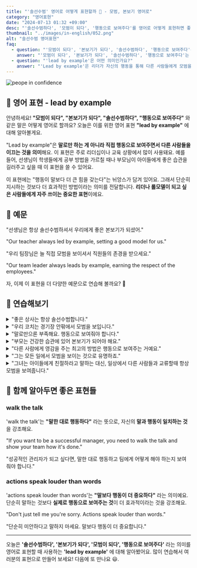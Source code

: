 ```yaml
---
title: "'솔선수범' 영어로 어떻게 표현할까 🌟 - 모범, 본보기 영어로"
category: "영어표현"
date: "2024-07-13 01:32 +09:00"
desc: "'솔선수범하다', '모범이 되다', '행동으로 보여주다'를 영어로 어떻게 표현하면 좋을까요? '선생님은 항상 솔선수범하셔요.', 우리 팀장님은 늘 직접 모범을 보여줘요.' 등을 영어로 표현하는 법을 배워봅시다. 다양한 예문을 통해서 연습하고 본인의 표현으로 만들어 보세요."
thumbnail: "../images/in-english/052.png"
alt: "솔선수범 영어표현"
faq:
  - question: "'모범이 되다', '본보기가 되다', '솔선수범하다', '행동으로 보여주다'는 영어로 어떻게 표현하나요?"
    answer: "'모범이 되다', '본보기가 되다', '솔선수범하다', '행동으로 보여주다'는 영어로 'lead by example'로 표현할 수 있습니다. 이 표현은 말로만 하는 것이 아니라 직접 행동으로 보여주면서 다른 사람들을 이끄는 것을 의미합니다. 예를 들어, '선생님은 항상 솔선수범하셔서 우리에게 좋은 본보기가 되셨어.'는 'Our teacher always led by example, setting a good model for us.'로 표현할 수 있습니다."
  - question: "'lead by example'은 어떤 의미인가요?"
    answer: "'Lead by example'은 리더가 자신의 행동을 통해 다른 사람들에게 모범을 보이며 이끄는 것을 의미합니다. 이 표현은 주로 리더십이나 교육 상황에서 사용되며, '행동이 말보다 더 큰 힘을 갖는다'는 뉘앙스를 담고 있습니다. '우리 팀장님은 늘 직접 모범을 보이셔서 직원들의 존경을 받으세요.'는 'Our team leader always leads by example, earning the respect of the employees.'로 표현할 수 있습니다."
---
```


![peope in confidence](../images/in-english/052-1.avif)

## 🌟 영어 표현 - lead by example

안녕하세요! **"모범이 되다", "본보기가 되다", "솔선수범하다", "행동으로 보여주다"** 와 같은 말은 어떻게 영어로 할까요? 오늘은 이를 위한 영어 표현 **"lead by example"** 에 대해 알아볼게요.

"Lead by example"은 **말로만 하는 게 아니라 직접 행동으로 보여주면서 다른 사람들을 이끄는 것을 의미**해요. 이 표현은 주로 리더십이나 교육 상황에서 많이 사용돼요. 예를 들어, 선생님이 학생들에게 공부 방법을 가르칠 때나 부모님이 아이들에게 좋은 습관을 길러주고 싶을 때 이 표현을 쓸 수 있어요.

이 표현에는 "행동이 말보다 더 큰 힘을 갖는다"는 뉘앙스가 담겨 있어요. 그래서 단순히 지시하는 것보다 더 효과적인 방법이라는 의미를 전달합니다. **리더나 롤모델이 되고 싶은 사람들에게 자주 쓰이는 중요한 표현**이에요.

<div 
  data-inline-banner="🎉 새해에는 스픽 AI와 함께 영어 공부하자" 
  data-inline-banner-subtext="설날 특별 할인으로 60%할인 + 추가 7만원 할인! (~2/3)" 
  data-inline-banner-link="https://app.usespeak.com/kr-ko/sale/kr-affiliate-special/?ref=engple-inline"
  data-inline-banner-caption="해당 링크를 통해 구매시 일정액의 수수료를 지급받습니다.">
</div>

## 📖 예문

"선생님은 항상 솔선수범하셔서 우리에게 좋은 본보기가 되셨어."

"Our teacher always led by example, setting a good model for us."

"우리 팀장님은 늘 직접 모범을 보이셔서 직원들의 존경을 받으세요."

"Our team leader always leads by example, earning the respect of the employees."

자, 이제 이 표현을 더 다양한 예문으로 연습해 볼까요? 🚀

## 💬 연습해보기

<details>
<summary>"좋은 상사는 항상 솔선수범합니다."</summary>
<span>"Good bosses always lead by example."</span>
</details>

<details>
<summary>"우리 코치는 경기장 안팎에서 모범을 보입니다."</summary>
<span>"Our coach leads by example on and off the field."</span>
</details>

<details>
<summary>"말로만으론 부족해요. 행동으로 보여줘야 합니다."</summary>
<span>"It's not enough to talk the talk, you gotta lead by example."</span>
</details>

<details>
<summary>"부모는 건강한 습관에 있어 본보기가 되어야 해요."</summary>
<span>"Parents should lead by example <a href="/blog/in-english/269.when-it-comes-to/">when it comes to</a> healthy habits."</span>
</details>

<details>
<summary>"다른 사람에게 영감을 주는 최고의 방법은 행동으로 보여주는 거예요."</summary>
<span>"The best way to inspire others is to lead by example."</span>
</details>

<details>
<summary>"그는 모든 일에서 모범을 보이는 것으로 유명하죠."</summary>
<span>"He's known for leading by example in everything he does."</span>
</details>

<details>
<summary>"그녀는 아이들에게 친절하라고 말하는 대신, 일상에서 다른 사람들과 교류할때 항상 모범을 보여줍니다."</summary>
<span>"<a href="/blog/in-english/169.instead-of/">Instead of</a> just telling her kids to be kind, she makes a point of leading by example in her daily interactions with others."</span>
</details>

## 🤝 함께 알아두면 좋은 표현들

### walk the talk

'walk the talk'는 **"말한 대로 행동하다"** 라는 뜻으로, 자신의 **말과 행동이 일치하는 것** 을 강조해요.

"If you want to be a successful manager, you need to walk the talk and show your team how it's done."

"성공적인 관리자가 되고 싶다면, 말한 대로 행동하고 팀에게 어떻게 해야 하는지 보여줘야 합니다."

### actions speak louder than words

'actions speak louder than words'는 **"말보다 행동이 더 중요하다"** 라는 의미예요. 단순히 말하는 것보다 **실제로 행동으로 보여주는 것**이 더 효과적이라는 것을 강조해요.

"Don't just tell me you're sorry. Actions speak louder than words."

"단순히 미안하다고 말하지 마세요. 말보다 행동이 더 중요합니다."

---

오늘은 **'솔선수범하다', '본보기가 되다', '모범이 되다', '행동으로 보여주다'** 라는 의미를 영어로 표현할 때 사용하는 **'lead by example'** 에 대해 알아봤어요. 많이 연습해서 여러분의 표현으로 만들어 보세요! 다음에 또 만나요 😃.
